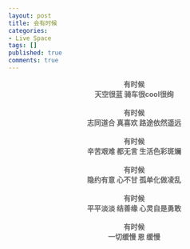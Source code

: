 ```yaml
---
layout: post
title: 会有时候
categories:
- Live Space
tags: []
published: true
comments: true
---
```

<p><div style="text-align:center"> <b style="color:rgb(102, 102, 102)">有时候</b><br /><b style="color:rgb(102, 102, 102)">天空很蓝 骑车很cool很绚</b><br /><br /><b style="color:rgb(102, 102, 102)">有时候</b><br /><b style="color:rgb(102, 102, 102)">志同道合 真喜欢 路途依然遥远</b><br /><br /><b style="color:rgb(102, 102, 102)">有时候</b><br /><b style="color:rgb(102, 102, 102)">辛苦艰难 都无言 生活色彩斑斓</b><br /><br /><b style="color:rgb(102, 102, 102)">有时候</b><br /><b style="color:rgb(102, 102, 102)">隐约有意 心不甘 孤单化做凌乱</b><br /><br /><b style="color:rgb(102, 102, 102)">有时候</b><br /><b style="color:rgb(102, 102, 102)">平平淡淡 结善缘 心灵自是勇敢</b><br /><b style="color:rgb(102, 102, 102)">
</b><br /><b style="color:rgb(102, 102, 102)">
有时候</b><br /><b style="color:rgb(102, 102, 102)">
一切缓慢 恩 缓慢</b></div></p>
